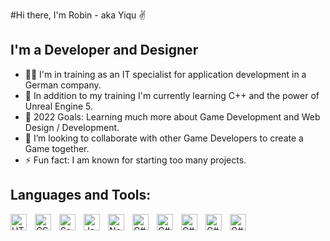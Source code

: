 #Hi there, I'm Robin - aka Yiqu ✌️

## I'm a Developer and Designer
- 👨‍🎓 I'm in training as an IT specialist for application development in a German company.
- 🔎 In addition to my training I'm currently learning C++ and the power of Unreal Engine 5.
- 📅 2022 Goals: Learning much more about Game Development and Web Design / Development.
- 👯 I’m looking to collaborate with other Game Developers to create a Game together.
- ⚡ Fun fact: I am known for starting too many projects.

## Languages and Tools:

<img align="left" alt="HTML5" width="26px" src="https://cdn.jsdelivr.net/gh/devicons/devicon/icons/html5/html5-original.svg" style="padding-right:10px;"/>
<img align="left" alt="CSS3" width="26px" src="https://cdn.jsdelivr.net/gh/devicons/devicon/icons/css3/css3-original.svg" style="padding-right:10px;"/>
<img align="left" alt="Sass" width="26px" src="https://cdn.jsdelivr.net/gh/devicons/devicon/icons/sass/sass-original.svg" style="padding-right:10px;"/>
<img align="left" alt="JavaScript" width="26px" src="https://cdn.jsdelivr.net/gh/devicons/devicon/icons/javascript/javascript-original.svg" style="padding-right:10px;"/>
<img align="left" alt="Node.js" width="26px" src="https://cdn.jsdelivr.net/gh/devicons/devicon/icons/nodejs/nodejs-original.svg" style="padding-right:10px;" />
<img align="left" alt="C#" src="https://cdn.jsdelivr.net/gh/devicons/devicon/icons/csharp/csharp-original.svg" width="26px" style="padding-right:10px;"/>
<img align="left" alt="C#" src="https://cdn.jsdelivr.net/gh/devicons/devicon/icons/cplusplus/cplusplus-original.svg" width="26px" style="padding-right:10px;"/>
<img align="left" alt="C#" src="https://cdn.jsdelivr.net/gh/devicons/devicon/icons/unrealengine/unrealengine-original.svg" width="26px" style="padding-right:10px;"/>
<img align="left" alt="C#" src="https://cdn.jsdelivr.net/gh/devicons/devicon/icons/unity/unity-original.svg" width="26px" style="padding-right:10px;"/>
<img align="left" alt="C#" src="https://cdn.jsdelivr.net/gh/devicons/devicon/icons/unity/unity-original.svg" width="26px" style="padding-right:10px;"/>

